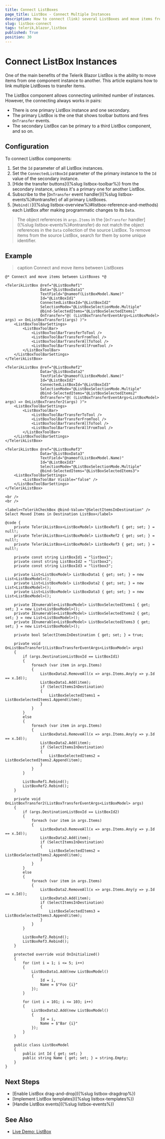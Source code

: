 ```yaml
---
title: Connect ListBoxes
page_title: ListBox - Connect Multiple Instances
description: How to connect (link) several ListBoxes and move items from one to another with the ListBox toolbar buttons.
slug: listbox-connect
tags: telerik,blazor,listbox
published: True
position: 30
---
```


# Connect ListBox Instances

One of the main benefits of the Telerik Blazor ListBox is the ability to move items from one component instance to another. This article explains how to link multiple ListBoxes to transfer items.

The ListBox component allows connecting unlimited number of instances. However, the connecting always works in pairs:

* There is one primary ListBox instance and one secondary.
* The primary ListBox is the one that shows toolbar buttons and fires `OnTransfer` events.
* The secondary ListBox can be primary to a third ListBox component, and so on.


## Configuration

To connect ListBox components:

1. Set the `Id` parameter of all ListBox instances.
1. Set the `ConnectedListBoxId` parameter of the primary instance to the `Id` value of the secondary instance.
1. [Hide the transfer buttons]({%slug listbox-toolbar%}) from the secondary instance, unless it's a primary one for another ListBox.
1. Subscribe to the [`OnTransfer` event handler]({%slug listbox-events%}#ontransfer) of all primary ListBoxes.
1. [`Rebind()`]({%slug listbox-overview%}#listbox-reference-and-methods) each ListBox after making programmatic changes to its `Data`.

> The object references in `args.Items` in the [`OnTransfer` handler]({%slug listbox-events%}#ontransfer) do not match the object references in the `Data` collection of the source ListBox. To remove items from the source ListBox, search for them by some unique identifier.


## Example

>caption Connect and move items between ListBoxes

````CSHTML
@* Connect and move items between ListBoxes *@

<TelerikListBox @ref="@ListBoxRef1"
                Data="@ListBoxData1"
                TextField="@nameof(ListBoxModel.Name)"
                Id="@ListBoxId1"
                ConnectedListBoxId="@ListBoxId2"
                SelectionMode="@ListBoxSelectionMode.Multiple"
                @bind-SelectedItems="@ListBoxSelectedItems1"
                OnTransfer="@( (ListBoxTransferEventArgs<ListBoxModel> args) => OnListBoxTransfer1(args) )">
    <ListBoxToolBarSettings>
        <ListBoxToolBar>
            <ListBoxToolBarTransferToTool />
            <ListBoxToolBarTransferFromTool />
            <ListBoxToolBarTransferAllToTool />
            <ListBoxToolBarTransferAllFromTool />
        </ListBoxToolBar>
    </ListBoxToolBarSettings>
</TelerikListBox>

<TelerikListBox @ref="@ListBoxRef2"
                Data="@ListBoxData2"
                TextField="@nameof(ListBoxModel.Name)"
                Id="@ListBoxId2"
                ConnectedListBoxId="@ListBoxId3"
                SelectionMode="@ListBoxSelectionMode.Multiple"
                @bind-SelectedItems="@ListBoxSelectedItems2"
                OnTransfer="@( (ListBoxTransferEventArgs<ListBoxModel> args) => OnListBoxTransfer2(args) )">
    <ListBoxToolBarSettings>
        <ListBoxToolBar>
            <ListBoxToolBarTransferToTool />
            <ListBoxToolBarTransferFromTool />
            <ListBoxToolBarTransferAllToTool />
            <ListBoxToolBarTransferAllFromTool />
        </ListBoxToolBar>
    </ListBoxToolBarSettings>
</TelerikListBox>

<TelerikListBox @ref="@ListBoxRef3"
                Data="@ListBoxData3"
                TextField="@nameof(ListBoxModel.Name)"
                Id="@ListBoxId3"
                SelectionMode="@ListBoxSelectionMode.Multiple"
                @bind-SelectedItems="@ListBoxSelectedItems3">
    <ListBoxToolBarSettings>
        <ListBoxToolBar Visible="false" />
    </ListBoxToolBarSettings>
</TelerikListBox>

<br />
<br />

<label><TelerikCheckBox @bind-Value="@SelectItemsInDestination" /> Select Moved Items in Destination ListBox</label>

@code {
    private TelerikListBox<ListBoxModel> ListBoxRef1 { get; set; } = null!;
    private TelerikListBox<ListBoxModel> ListBoxRef2 { get; set; } = null!;
    private TelerikListBox<ListBoxModel> ListBoxRef3 { get; set; } = null!;

    private const string ListBoxId1 = "listbox1";
    private const string ListBoxId2 = "listbox2";
    private const string ListBoxId3 = "listbox3";

    private List<ListBoxModel> ListBoxData1 { get; set; } = new List<ListBoxModel>();
    private List<ListBoxModel> ListBoxData2 { get; set; } = new List<ListBoxModel>();
    private List<ListBoxModel> ListBoxData3 { get; set; } = new List<ListBoxModel>();

    private IEnumerable<ListBoxModel> ListBoxSelectedItems1 { get; set; } = new List<ListBoxModel>();
    private IEnumerable<ListBoxModel> ListBoxSelectedItems2 { get; set; } = new List<ListBoxModel>();
    private IEnumerable<ListBoxModel> ListBoxSelectedItems3 { get; set; } = new List<ListBoxModel>();

    private bool SelectItemsInDestination { get; set; } = true;

    private void OnListBoxTransfer1(ListBoxTransferEventArgs<ListBoxModel> args)
    {
        if (args.DestinationListBoxId == ListBoxId1)
        {
            foreach (var item in args.Items)
            {
                ListBoxData2.RemoveAll(x => args.Items.Any(y => y.Id == x.Id));
                ListBoxData1.Add(item);
                if (SelectItemsInDestination)
                {
                    ListBoxSelectedItems1 = ListBoxSelectedItems1.Append(item);
                }
            }
        }
        else
        {
            foreach (var item in args.Items)
            {
                ListBoxData1.RemoveAll(x => args.Items.Any(y => y.Id == x.Id));
                ListBoxData2.Add(item);
                if (SelectItemsInDestination)
                {
                    ListBoxSelectedItems2 = ListBoxSelectedItems2.Append(item);
                }
            }
        }

        ListBoxRef1.Rebind();
        ListBoxRef2.Rebind();
    }

    private void OnListBoxTransfer2(ListBoxTransferEventArgs<ListBoxModel> args)
    {
        if (args.DestinationListBoxId == ListBoxId2)
        {
            foreach (var item in args.Items)
            {
                ListBoxData3.RemoveAll(x => args.Items.Any(y => y.Id == x.Id));
                ListBoxData2.Add(item);
                if (SelectItemsInDestination)
                {
                    ListBoxSelectedItems2 = ListBoxSelectedItems2.Append(item);
                }
            }
        }
        else
        {
            foreach (var item in args.Items)
            {
                ListBoxData2.RemoveAll(x => args.Items.Any(y => y.Id == x.Id));
                ListBoxData3.Add(item);
                if (SelectItemsInDestination)
                {
                    ListBoxSelectedItems3 = ListBoxSelectedItems3.Append(item);
                }
            }
        }

        ListBoxRef2.Rebind();
        ListBoxRef3.Rebind();
    }

    protected override void OnInitialized()
    {
        for (int i = 1; i <= 5; i++)
        {
            ListBoxData1.Add(new ListBoxModel()
            {
                Id = i,
                Name = $"Foo {i}"
            });
        }

        for (int i = 101; i <= 103; i++)
        {
            ListBoxData2.Add(new ListBoxModel()
            {
                Id = i,
                Name = $"Bar {i}"
            });
        }
    }

    public class ListBoxModel
    {
        public int Id { get; set; }
        public string Name { get; set; } = string.Empty;
    }
}
````


## Next Steps

* [Enable ListBox drag-and-drop]({%slug listbox-dragdrop%})
* [Implement ListBox templates]({%slug listbox-templates%})
* [Handle ListBox events]({%slug listbox-events%})


## See Also

* [Live Demo: ListBox](https://demos.telerik.com/blazor-ui/listbox/overview)
